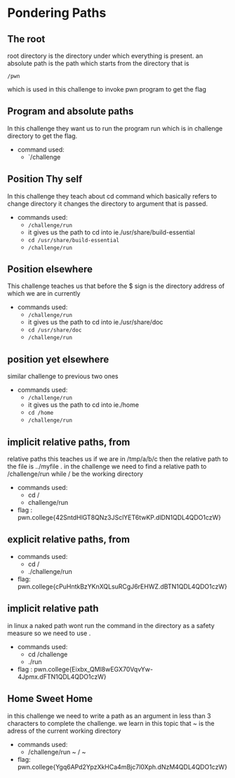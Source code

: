 # Pondering Paths

## The root

root directory is the directory under which everything is present. an absolute path is the path which starts from the directory that is 

`/pwn`

which is used in this challenge to invoke pwn program to get the flag

## Program and absolute paths

In this challenge they want us to run the program run which is in challenge directory to get the flag.

- command used:
    - `/challenge

## Position Thy self

In this challenge they teach about cd command which basically refers to change directory it changes the directory to argument that is passed. 

- commands used:
    - `/challenge/run`
    - it gives us the path to cd into ie./usr/share/build-essential
    - `cd /usr/share/build-essential`
    - `/challenge/run`

## Position elsewhere

This challenge teaches us that before the $ sign is the directory address of which we are in currently

- commands used:
    - `/challenge/run`
    - it gives us the path to cd into ie./usr/share/doc
    - `cd /usr/share/doc`
    - `/challenge/run`

## position yet elsewhere

similar challenge to previous two ones

- commands used:
    - `/challenge/run`
    - it gives us the path to cd into ie./home
    - `cd /home`
    - `/challenge/run`

## implicit relative paths, from

relative paths this teaches us if we are in /tmp/a/b/c then the relative path to the file is ../myfile . in the challenge we need to find a relative path to /challenge/run while / be the working directory 

- commands used:
    - cd /
    - challenge/run
- flag : pwn.college{42SntdHlGT8QNz3JSclYET6twKP.dlDN1QDL4QDO1czW}

## explicit relative paths, from

- commands used:
    - cd /
    - ./challenge/run
- flag: pwn.college{cPuHntkBzYKnXQLsuRCgJ6rEHWZ.dBTN1QDL4QDO1czW}

## implicit relative path

in linux a naked path wont run the command in the directory as a safety measure so we need to use .

- commands used:
    - cd /challenge
    - ./run
- flag : pwn.college{Eixbx_QMl8wEGX70VqvYw-4Jpmx.dFTN1QDL4QDO1czW}

## Home Sweet Home

in this challenge we need to write a path as an argument in less than 3 characters to complete the challenge. we learn in this topic that ~ is the adress of the current working directory 

- commands used:
    - /challenge/run ~ / ~
- flag: pwn.college{Ygq6APd2YpzXkHCa4mBjc7l0Xph.dNzM4QDL4QDO1czW}
